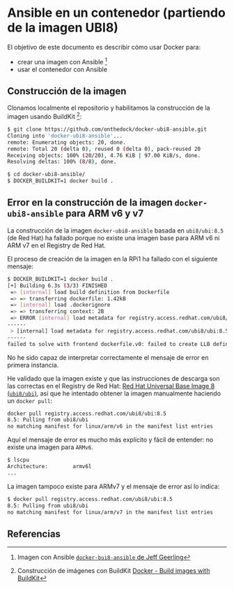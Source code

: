 # Ansible en un contenedor (partiendo de la imagen UBI8)

El objetivo de este documento es describir cómo usar Docker para:

- crear una imagen con Ansible [^ubi8ansible]
- usar el contenedor con Ansible

## Construcción de la imagen

Clonamos localmente el repositorio y habilitamos la construcción de la imagen usando BuildKit [^buildkit]:

```bash
$ git clone https://github.com/onthedock/docker-ubi8-ansible.git
Cloning into 'docker-ubi8-ansible'...
remote: Enumerating objects: 20, done.
remote: Total 20 (delta 0), reused 0 (delta 0), pack-reused 20
Receiving objects: 100% (20/20), 4.76 KiB | 97.00 KiB/s, done.
Resolving deltas: 100% (8/8), done.

$ cd docker-ubi8-ansible/
$ DOCKER_BUILDKIT=1 docker build .
```

## Error en la construcción de la imagen `docker-ubi8-ansible` para ARM v6 y v7

La construcción de la imagen `docker-ubi8-ansible` basada en `ubi8/ubi:8.5` (de Red Hat) ha fallado porque no existe una imagen base para ARM v6 ni ARM v7 en el Registry de Red Hat.

El proceso de creación de la imagen en la RPi1 ha fallado con el siguiente mensaje:

```bash
$ DOCKER_BUILDKIT=1 docker build .
[+] Building 6.3s (3/3) FINISHED                                                                                                            
 => [internal] load build definition from Dockerfile                                0.8s
 => => transferring dockerfile: 1.42kB                                              0.2s
 => [internal] load .dockerignore                                                   0.3s
 => => transferring context: 2B                                                     0.1s
 => ERROR [internal] load metadata for registry.access.redhat.com/ubi8/ubi:8.5      2.9s
------
 > [internal] load metadata for registry.access.redhat.com/ubi8/ubi:8.5:
------
failed to solve with frontend dockerfile.v0: failed to create LLB definition: no match for platform in manifest sha256:228824aa581f3b31bf79411f8448b798291c667a37155bdea61cfa128b2833f2: not found
```

No he sido capaz de interpretar correctamente el mensaje de error en primera instancia.

He validado que la imagen existe y que las instrucciones de descarga son las correctas en el Registry de Red Hat: [Red Hat Universal Base Image 8 (`ubi8/ubi`)](https://catalog.redhat.com/software/containers/ubi8/ubi/5c359854d70cc534b3a3784e?architecture=arm64&container-tabs=gti), así que he intentado obtener la imagen manualmente haciendo un `docker pull`:

```bash
docker pull registry.access.redhat.com/ubi8/ubi:8.5
8.5: Pulling from ubi8/ubi
no matching manifest for linux/arm/v6 in the manifest list entries
```

Aquí el mensaje de error es mucho más explícito y fácil de entender: no existe una imagen para `ARMv6`.

```bash
$ lscpu
Architecture:        armv6l
...
```

La imagen tampoco existe para ARMv7 y el mensaje de error así lo indica:

```bash
$ docker pull registry.access.redhat.com/ubi8/ubi:8.5
8.5: Pulling from ubi8/ubi
no matching manifest for linux/arm/v7 in the manifest list entries
```

## Referencias

[^ubi8ansible]: Imagen con Ansible [`docker-bui8-ansible` de Jeff Geerling](https://github.com/geerlingguy/docker-ubi8-ansible)

[^buildkit]: Construcción de imágenes con BuildKit [Docker - Build images with BuildKit](https://docs.docker.com/develop/develop-images/build_enhancements/#to-enable-buildkit-builds)
